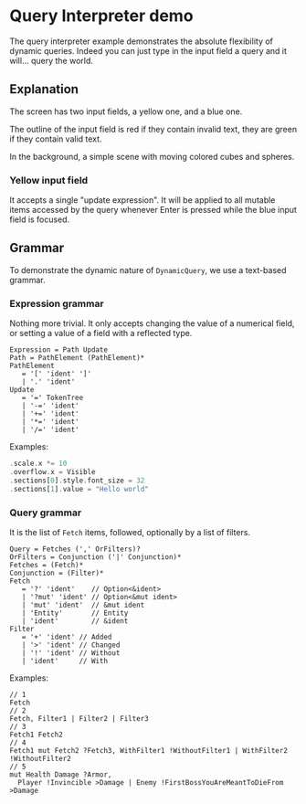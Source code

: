 # Query Interpreter demo

The query interpreter example demonstrates the absolute flexibility of
dynamic queries. Indeed you can just type in the input field a query and it
will… query the world.

## Explanation

The screen has two input fields, a yellow one, and a blue one.

The outline of the input field is red if they contain invalid text, they are
green if they contain valid text.

In the background, a simple scene with moving colored cubes and spheres.

### Yellow input field

It accepts a single "update expression". It will be applied to all mutable
items accessed by the query whenever Enter is pressed while the blue input
field is focused.

## Grammar

To demonstrate the dynamic nature of `DynamicQuery`, we use a text-based
grammar.

### Expression grammar

Nothing more trivial. It only accepts changing the value of a numerical field,
or setting a value of a field with a reflected type.

```ungrammar
Expression = Path Update
Path = PathElement (PathElement)*
PathElement
   = '[' 'ident' ']'
   | '.' 'ident'
Update
   = '=' TokenTree
   | '-=' 'ident'
   | '+=' 'ident'
   | '*=' 'ident'
   | '/=' 'ident'
```

Examples:

```rust
.scale.x *= 10
.overflow.x = Visible
.sections[0].style.font_size = 32
.sections[1].value = "Hello world"
```

### Query grammar

It is the list of `Fetch` items, followed, optionally by a list of filters.

```ungrammar
Query = Fetches (',' OrFilters)?
OrFilters = Conjunction ('|' Conjunction)*
Fetches = (Fetch)*
Conjunction = (Filter)*
Fetch
   = '?' 'ident'    // Option<&ident>
   | '?mut' 'ident' // Option<&mut ident>
   | 'mut' 'ident'  // &mut ident
   | 'Entity'       // Entity
   | 'ident'        // &ident
Filter
   = '+' 'ident' // Added
   | '>' 'ident' // Changed
   | '!' 'ident' // Without
   | 'ident'     // With
```

Examples:

```
// 1
Fetch
// 2
Fetch, Filter1 | Filter2 | Filter3
// 3
Fetch1 Fetch2
// 4
Fetch1 mut Fetch2 ?Fetch3, WithFilter1 !WithoutFilter1 | WithFilter2 !WithoutFilter2
// 5
mut Health Damage ?Armor,
  Player !Invincible >Damage | Enemy !FirstBossYouAreMeantToDieFrom >Damage
```
